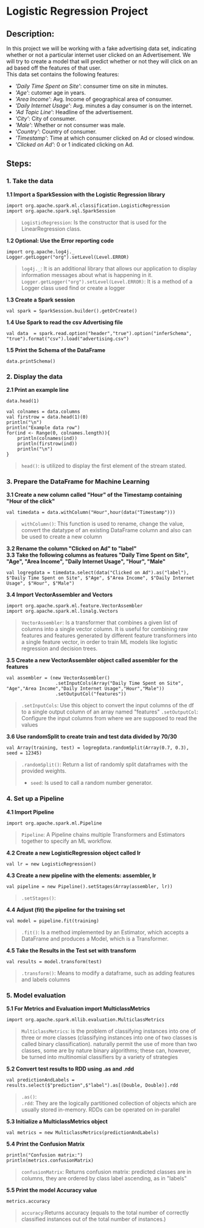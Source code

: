# Logistic Regression Project  

## Description: 
In this project we will be working with a fake advertising data set, indicating whether or not a particular internet user clicked on an Advertisement. We will try to create a model that will predict whether or not they will click on an ad based off the features of that user.  
This data set contains the following features:  
* _'Daily Time Spent on Site'_: consumer time on site in minutes.  
* _'Age'_: cutomer age in years.  
* _'Area Income'_: Avg. Income of geographical area of consumer.  
* _'Daily Internet Usage'_: Avg. minutes a day consumer is on the internet.  
* _'Ad Topic Line'_: Headline of the advertisement.  
* _'City'_: City of consumer.  
* _'Male'_: Whether or not consumer was male.  
* _'Country'_: Country of consumer.  
* _'Timestamp'_: Time at which consumer clicked on Ad or closed window.  
* _'Clicked on Ad'_: 0 or 1 indicated clicking on Ad.  

## Steps:  
### 1. Take the data
**1.1 Import a SparkSession with the Logistic Regression library**  
~~~
import org.apache.spark.ml.classification.LogisticRegression
import org.apache.spark.sql.SparkSession
~~~  
> `LogisticRegression`: Is the constructor that is used for the LinearRegression class.

**1.2 Optional: Use the Error reporting code**  
~~~
import org.apache.log4j._
Logger.getLogger("org").setLevel(Level.ERROR)
~~~  
> `log4j._`: It is an additional library that allows our application to display information messages about what is happening in it.
> `Logger.getLogger("org").setLevel(Level.ERROR)`: It is a method of a Logger class used find or create a logger

**1.3 Create a Spark session**  
~~~
val spark = SparkSession.builder().getOrCreate()
~~~  

**1.4 Use Spark to read the csv Advertising file**  
~~~
val data  = spark.read.option("header","true").option("inferSchema", "true").format("csv").load("advertising.csv")
~~~  

**1.5 Print the Schema of the DataFrame**  
~~~
data.printSchema()
~~~  

### 2. Display the data  
**2.1 Print an example line**  
~~~
data.head(1)

val colnames = data.columns
val firstrow = data.head(1)(0)
println("\n")
println("Example data row")
for(ind <- Range(0, colnames.length)){
    println(colnames(ind))
    println(firstrow(ind))
    println("\n")
}
~~~  
> `head()`: is utilized to display the first element of the stream stated.  

### 3. Prepare the DataFrame for Machine Learning  
**3.1 Create a new column called "Hour" of the Timestamp containing "Hour of the click"**  
~~~
val timedata = data.withColumn("Hour",hour(data("Timestamp")))
~~~  
> `withColumn()`: This function is used to rename, change the value, convert the datatype of an existing DataFrame column and also can be used to create a new column

**3.2 Rename the column "Clicked on Ad" to "label"**  
**3.3 Take the following columns as features "Daily Time Spent on Site", "Age", "Area Income", "Daily Internet Usage", "Hour", "Male"**  
~~~
val logregdata = timedata.select(data("Clicked on Ad").as("label"), $"Daily Time Spent on Site", $"Age", $"Area Income", $"Daily Internet Usage", $"Hour", $"Male")
~~~  

**3.4 Import VectorAssembler and Vectors**  
~~~
import org.apache.spark.ml.feature.VectorAssembler
import org.apache.spark.ml.linalg.Vectors
~~~  
> `VectorAssembler`: Is a transformer that combines a given list of columns into a single vector column. It is useful for combining raw features and features generated by different feature transformers into a single feature vector, in order to train ML models like logistic regression and decision trees.

**3.5 Create a new VectorAssembler object called assembler for the features**  
~~~
val assembler = (new VectorAssembler()
                  .setInputCols(Array("Daily Time Spent on Site", "Age","Area Income","Daily Internet Usage","Hour","Male"))
                  .setOutputCol("features"))
~~~  
> `.setInputCols`: Use this object to convert the input columns of the df to a single output column of an array named "features" 
> `.setOutputCol`: Configure the input columns from where we are supposed to read the values

**3.6 Use randomSplit to create train and test data divided by 70/30**  
~~~
val Array(training, test) = logregdata.randomSplit(Array(0.7, 0.3), seed = 12345)
~~~  
> `.randomSplit()`: Return a list of randomly split dataframes with the provided weights. 
>   * `seed`: Is used to call a random number generator.

### 4. Set up a Pipeline  
**4.1 Import Pipeline**  
~~~
import org.apache.spark.ml.Pipeline
~~~  
> `Pipeline`: A Pipeline chains multiple Transformers and Estimators together to specify an ML workflow.

**4.2 Create a new LogisticRegression object called lr**  
~~~
val lr = new LogisticRegression()
~~~  

**4.3 Create a new pipeline with the elements: assembler, lr**  
~~~
val pipeline = new Pipeline().setStages(Array(assembler, lr))
~~~  
> `.setStages()`:  

**4.4 Adjust (fit) the pipeline for the training set**  
~~~
val model = pipeline.fit(training)
~~~  
> `.fit()`: Is a method implemented by an Estimator, which accepts a DataFrame and produces a Model, which is a Transformer.

**4.5 Take the Results in the Test set with transform**  
~~~
val results = model.transform(test)
~~~  
> `.transform()`: Means to modify a dataframe, such as adding features and labels columns

### 5. Model evaluation  
**5.1 For Metrics and Evaluation import MulticlassMetrics**  
~~~
import org.apache.spark.mllib.evaluation.MulticlassMetrics
~~~  
> `MulticlassMetrics`: is the problem of classifying instances into one of three or more classes (classifying instances into one of two classes is called binary classification). 
naturally permit the use of more than two classes, some are by nature binary algorithms; these can, however, be turned into multinomial classifiers by a variety of strategies

**5.2 Convert test results to RDD using .as and .rdd**  
~~~
val predictionAndLabels = results.select($"prediction",$"label").as[(Double, Double)].rdd
~~~  
> `.as()`:  
> `.rdd`: They are the logically partitioned collection of objects which are usually stored in-memory. RDDs can be operated on in-parallel

**5.3 Initialize a MulticlassMetrics object**  
~~~
val metrics = new MulticlassMetrics(predictionAndLabels)
~~~  

**5.4 Print the Confusion Matrix**  
~~~
println("Confusion matrix:")
println(metrics.confusionMatrix)
~~~  
> `confusionMatrix`: Returns confusion matrix: predicted classes are in columns, they are ordered by class label ascending, as in "labels"

**5.5 Print the model Accuracy value**  
~~~
metrics.accuracy
~~~  
> `accuracy`:Returns accuracy (equals to the total number of correctly classified instances out of the total number of instances.)
